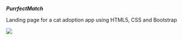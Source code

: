 ***PurrfectMatch***

Landing page for a cat adoption app using HTML5, CSS and Bootstrap

![](https://github.com/karan-monga/PurrfectMatch/blob/master/pmatchimg.PNG)

